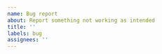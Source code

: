 ```yaml
---
name: Bug report
about: Report something not working as intended
title: ''
labels: bug
assignees: ''
---
```



